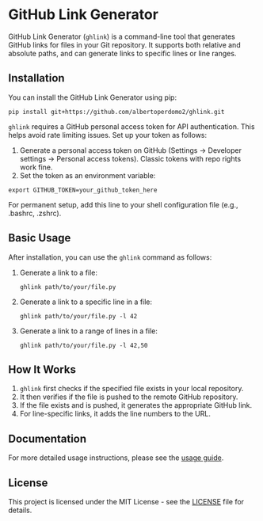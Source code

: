 # GitHub Link Generator

GitHub Link Generator (`ghlink`) is a command-line tool that generates GitHub links for files in your Git repository. It supports both relative and absolute paths, and can generate links to specific lines or line ranges.

## Installation

You can install the GitHub Link Generator using pip:

```
pip install git+https://github.com/albertoperdomo2/ghlink.git
```

`ghlink` requires a GitHub personal access token for API authentication. This helps avoid rate limiting issues. Set up your token as follows:

1. Generate a personal access token on GitHub (Settings -> Developer settings -> Personal access tokens). Classic tokens with repo rights work fine.
2. Set the token as an environment variable:

```
export GITHUB_TOKEN=your_github_token_here
```

For permanent setup, add this line to your shell configuration file (e.g., .bashrc, .zshrc).

## Basic Usage

After installation, you can use the `ghlink` command as follows:

1. Generate a link to a file:
   ```
   ghlink path/to/your/file.py
   ```

2. Generate a link to a specific line in a file:
   ```
   ghlink path/to/your/file.py -l 42
   ```

3. Generate a link to a range of lines in a file:
   ```
   ghlink path/to/your/file.py -l 42,50
   ```

## How It Works

1. `ghlink` first checks if the specified file exists in your local repository.
2. It then verifies if the file is pushed to the remote GitHub repository.
3. If the file exists and is pushed, it generates the appropriate GitHub link.
4. For line-specific links, it adds the line numbers to the URL.

## Documentation

For more detailed usage instructions, please see the [usage guide](docs/usage.md).

## License

This project is licensed under the MIT License - see the [LICENSE](LICENSE) file for details.
